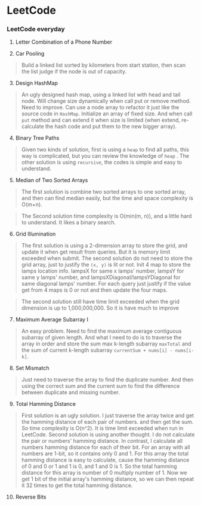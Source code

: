 # LeetCode

### LeetCode everyday

1. Letter Combination of a Phone Number

2. Car Pooling
 > Build a linked list sorted by kilometers from start station, then scan the list judge if the node is out of capacity.
 
3. Design HashMap
 > An ugly designed hash map, using a linked list with head and tail node. Will change size dynamically when call put
   or remove method. Need to improve. Can use a node array to refactor it just like the source code in `HashMap`. Initialize
   an array of fixed size. And when call `put` method and can extend it when size is limited (when extend, re-calculate the
   hash code and put them to the new bigger array).
   
4. Binary Tree Paths
 > Given two kinds of solution, first is using a `heap` to find all paths, this way is complicated, but you can review the 
   knowledge of `heap` . The other solution is using `recursive`, the codes is simple and easy to understand.

5. Median of Two Sorted Arrays
 > The first solution is combine two sorted arrays to one sorted array, and then can find median easily, but the time and 
   space complexity is O(m+n).
    
 > The Second solution time complexity is O(min(m, n)), and a little hard to understand. It likes a binary search. 

6. Grid Illumination
 > The first solution is using a 2-dimension array to store the grid, and update it when get result from queries. But it
   is memory limit exceeded when submit.
 > The second solution do not need to store the grid array, just to justify the `(x, y)` is lit or not. Init 4 map to store
   the lamps location info. lampsX for same x lamps' number, lampsY for same y lamps' number, and lampsXDiagonal/lampsYDiagonal for same 
   diagonal lamps' number. For each query just justify if the value get from 4 maps is 0 or not and then update the four maps.

 > The second solution still have time limit exceeded when the grid dimension is up to 1,000,000,000. So it is have much
   to improve

7. Maximum Average Subarray I
 > An easy problem. Need to find the maximum average contiguous subarray of given length. And what I need to do is to traverse
   the array in order and store the sum max k-length subarray `maxTotal` and the sum of current k-length subarray 
   `currentSum + nums[i] - nums[i-k]`.

8. Set Mismatch
 > Just need to traverse the array to find the duplicate number. And then using the correct sum and the current sum to find
   the difference between duplicate and missing number.

9. Total Hamming Distance
 > First solution is an ugly solution. I just traverse the array twice and get the hamming distance of each pair of numbers.
 > and then get the sum. So time complexity is O(n^2). It is time limit exceeded when run in LeetCode.
 > Second solution is using another thought. I do not calculate the pair or numbers' hamming distance. In contrast, I calculate
 > all numbers hamming distance for each of their bit. For an array with all numbers are 1-bit, so it contains only 0 and 1.
 > For this array the total hamming distance is easy to calculate, cause the hamming distance of 0 and 0 or 1 and 1 is 0, 
 > and 1 and 0 is 1. So the total hamming distance for this array is number of 0 multiply number of 1. Now we get 1 bit of
 > the initial array's hamming distance, so we can then repeat it 32 times to get the total hamming distance.

10. Reverse Bits
